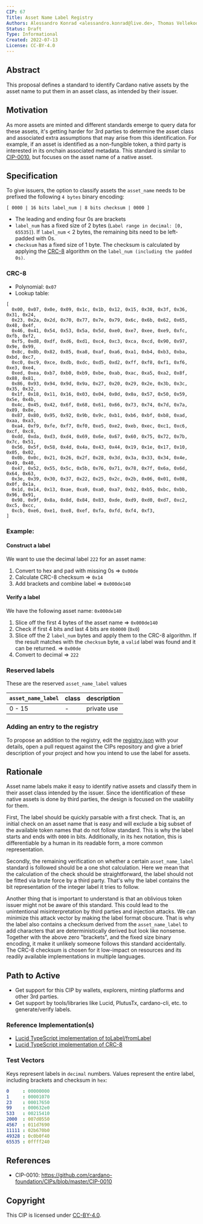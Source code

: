 ```yaml
---
CIP: 67
Title: Asset Name Label Registry
Authors: Alessandro Konrad <alessandro.konrad@live.de>, Thomas Vellekoop <thomas.vellekoop@iohk.io>
Status: Draft
Type: Informational
Created: 2022-07-13
License: CC-BY-4.0
---
```


## Abstract

This proposal defines a standard to identify Cardano native assets by the asset name to put them in an asset class, as intended by their issuer.

## Motivation

As more assets are minted and different standards emerge to query data for these assets, it's getting harder for 3rd parties to determine the asset class and associated extra assumptions that may arise from this identification. For example, if an asset is identified as a non-fungible token, a third party is interested in its onchain associated metadata. This standard is similar to [CIP-0010](../CIP-0010), but focuses on the asset name of a native asset.

## Specification

To give issuers, the option to classify assets the `asset_name` needs to be prefixed the following `4 bytes` binary encoding:
```
[ 0000 | 16 bits label_num | 8 bits checksum | 0000 ]
```
- The leading and ending four 0s are brackets
- `label_num` has a fixed size of 2 bytes (`Label range in decimal: [0, 65535]`). 
If `label_num` < 2 bytes, the remaining bits need to be left-padded with 0s.
- `checksum` has a fixed size of 1 byte. The checksum is calculated by applying the [CRC-8](#CRC-8) algorithm on the `label_num (including the padded 0s)`. 

### CRC-8

- Polynomial: `0x07`
- Lookup table:
```
[
  0x00, 0x07, 0x0e, 0x09, 0x1c, 0x1b, 0x12, 0x15, 0x38, 0x3f, 0x36, 0x31, 0x24,
  0x23, 0x2a, 0x2d, 0x70, 0x77, 0x7e, 0x79, 0x6c, 0x6b, 0x62, 0x65, 0x48, 0x4f,
  0x46, 0x41, 0x54, 0x53, 0x5a, 0x5d, 0xe0, 0xe7, 0xee, 0xe9, 0xfc, 0xfb, 0xf2,
  0xf5, 0xd8, 0xdf, 0xd6, 0xd1, 0xc4, 0xc3, 0xca, 0xcd, 0x90, 0x97, 0x9e, 0x99,
  0x8c, 0x8b, 0x82, 0x85, 0xa8, 0xaf, 0xa6, 0xa1, 0xb4, 0xb3, 0xba, 0xbd, 0xc7,
  0xc0, 0xc9, 0xce, 0xdb, 0xdc, 0xd5, 0xd2, 0xff, 0xf8, 0xf1, 0xf6, 0xe3, 0xe4,
  0xed, 0xea, 0xb7, 0xb0, 0xb9, 0xbe, 0xab, 0xac, 0xa5, 0xa2, 0x8f, 0x88, 0x81,
  0x86, 0x93, 0x94, 0x9d, 0x9a, 0x27, 0x20, 0x29, 0x2e, 0x3b, 0x3c, 0x35, 0x32,
  0x1f, 0x18, 0x11, 0x16, 0x03, 0x04, 0x0d, 0x0a, 0x57, 0x50, 0x59, 0x5e, 0x4b,
  0x4c, 0x45, 0x42, 0x6f, 0x68, 0x61, 0x66, 0x73, 0x74, 0x7d, 0x7a, 0x89, 0x8e,
  0x87, 0x80, 0x95, 0x92, 0x9b, 0x9c, 0xb1, 0xb6, 0xbf, 0xb8, 0xad, 0xaa, 0xa3,
  0xa4, 0xf9, 0xfe, 0xf7, 0xf0, 0xe5, 0xe2, 0xeb, 0xec, 0xc1, 0xc6, 0xcf, 0xc8,
  0xdd, 0xda, 0xd3, 0xd4, 0x69, 0x6e, 0x67, 0x60, 0x75, 0x72, 0x7b, 0x7c, 0x51,
  0x56, 0x5f, 0x58, 0x4d, 0x4a, 0x43, 0x44, 0x19, 0x1e, 0x17, 0x10, 0x05, 0x02,
  0x0b, 0x0c, 0x21, 0x26, 0x2f, 0x28, 0x3d, 0x3a, 0x33, 0x34, 0x4e, 0x49, 0x40,
  0x47, 0x52, 0x55, 0x5c, 0x5b, 0x76, 0x71, 0x78, 0x7f, 0x6a, 0x6d, 0x64, 0x63,
  0x3e, 0x39, 0x30, 0x37, 0x22, 0x25, 0x2c, 0x2b, 0x06, 0x01, 0x08, 0x0f, 0x1a,
  0x1d, 0x14, 0x13, 0xae, 0xa9, 0xa0, 0xa7, 0xb2, 0xb5, 0xbc, 0xbb, 0x96, 0x91,
  0x98, 0x9f, 0x8a, 0x8d, 0x84, 0x83, 0xde, 0xd9, 0xd0, 0xd7, 0xc2, 0xc5, 0xcc,
  0xcb, 0xe6, 0xe1, 0xe8, 0xef, 0xfa, 0xfd, 0xf4, 0xf3,
]
```

 
### Example:

#### Construct a label
We want to use the decimal label `222` for an asset name:

1. Convert to hex and pad with missing 0s => `0x00de`
2. Calculate CRC-8 checksum => `0x14`
3. Add brackets and combine label => `0x000de140`

#### Verify a label
We have the following asset name: `0x000de140`

1. Slice off the first 4 bytes of the asset name => `0x000de140`
2. Check if first 4 bits and last 4 bits are `0b0000` (`0x0`)
3. Slice off the 2 `label_num` bytes and apply them to the CRC-8 algorithm. If the result matches with the `checksum` byte, a `valid` label was found and it can be returned. => `0x00de`
4. Convert to decimal => `222`


### Reserved labels

These are the reserved `asset_name_label` values

`asset_name_label`            | class | description              |
----------------------------  | ----- |  ----------------------- |
0 - 15                        | -     |  private use             |

### Adding an entry to the registry

To propose an addition to the registry, edit the [registry.json](./registry.json) with your details, open a pull request against the CIPs repository and give a brief description of your project and how you intend to use the label for assets.

## Rationale

Asset name labels make it easy to identify native assets and classify them in their asset class intended by the issuer. Since the identification of these native assets is done by third parties, the design is focused on the usability for them.

First, The label should be quickly parsable with a first check. That is, an initial check on an asset name that is easy and will exclude a big subset of the available token names that do not follow standard. This is why the label starts and ends with `0000` in bits. Additionally, in its hex notation, this is differentiable by a human in its readable form, a more common representation.

Secondly, the remaining verification on whether a certain `asset_name_label` standard is followed should be a one shot calculation. Here we mean that the calculation of the check should be straightforward, the label should not be fitted via brute force by a third party. That's why the label contains the bit representation of the integer label it tries to follow.

Another thing that is important to understand is that an oblivious token issuer might not be aware of this standard. This could lead to the unintentional misinterpretation by third parties and injection attacks. We can minimize this attack vector by making the label format obscure. That is why the label also contains a checksum derived from the `asset_name_label` to add characters that are deterministically derived but look like nonsense. Together with the above zero "brackets", and the fixed size binary encoding, it make it unlikely someone follows this standard accidentally. The CRC-8 checksum is chosen for it low-impact on resources and its readily available implementations in multiple languages.

## Path to Active

- Get support for this CIP by wallets, explorers, minting platforms and other 3rd parties.
- Get support by tools/libraries like Lucid, PlutusTx, cardano-cli, etc. to generate/verify labels.

### Reference Implementation(s)

- [Lucid TypeScript implementation of toLabel/fromLabel](https://github.com/spacebudz/lucid/blob/39cd2129101bd11b03b624f80bb5fe3da2537fec/src/utils/utils.ts#L500-L522)
- [Lucid TypeScript implementation of CRC-8](https://github.com/spacebudz/lucid/blob/main/src/misc/crc8.ts)

### Test Vectors

Keys represent labels in `decimal` numbers. Values represent the entire label, including brackets and checksum in `hex`:

```yaml
0     : 00000000
1     : 00001070
23    : 00017650
99    : 000632e0
533   : 00215410
2000  : 007d0550
4567  : 011d7690
11111 : 02b670b0
49328 : 0c0b0f40
65535 : 0ffff240
```

## References

- CIP-0010: https://github.com/cardano-foundation/CIPs/blob/master/CIP-0010

## Copyright

This CIP is licensed under [CC-BY-4.0](https://creativecommons.org/licenses/by/4.0/legalcode).